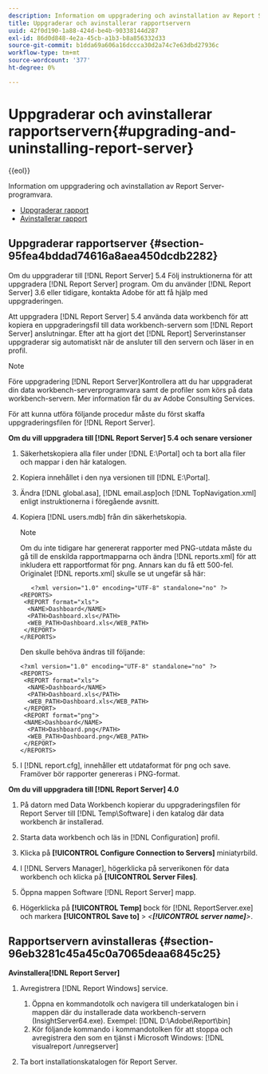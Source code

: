 ```yaml
---
description: Information om uppgradering och avinstallation av Report Server-programvara.
title: Uppgraderar och avinstallerar rapportservern
uuid: 42f0d190-1a88-424d-be4b-90338144d287
exl-id: 86d0d848-4e2a-45cb-a1b3-b8a856332d33
source-git-commit: b1dda69a606a16dccca30d2a74c7e63dbd27936c
workflow-type: tm+mt
source-wordcount: '377'
ht-degree: 0%

---
```


# Uppgraderar och avinstallerar rapportservern{#upgrading-and-uninstalling-report-server}

{{eol}}

Information om uppgradering och avinstallation av Report Server-programvara.

* [Uppgraderar rapport](../../../home/c-rpt-oview/c-inst-rpt/c-upgrade-uninstall-rpt.md#section-95fea4bddad74616a8aea450dcdb2282)
* [Avinstallerar rapport](../../../home/c-rpt-oview/c-inst-rpt/c-upgrade-uninstall-rpt.md#section-96eb3281c45a45c0a7065deaa6845c25)

## Uppgraderar rapportserver {#section-95fea4bddad74616a8aea450dcdb2282}

Om du uppgraderar till [!DNL Report Server] 5.4 Följ instruktionerna för att uppgradera [!DNL Report Server] program. Om du använder [!DNL Report Server] 3.6 eller tidigare, kontakta Adobe för att få hjälp med uppgraderingen.

Att uppgradera [!DNL Report Server] 5.4 använda data workbench för att kopiera en uppgraderingsfil till data workbench-servern som [!DNL Report Server] anslutningar. Efter att ha gjort det [!DNL Report] Serverinstanser uppgraderar sig automatiskt när de ansluter till den servern och läser in en profil.

>[!NOTE]
>
>Före uppgradering [!DNL Report Server]Kontrollera att du har uppgraderat din data workbench-serverprogramvara samt de profiler som körs på data workbench-servern. Mer information får du av Adobe Consulting Services.

För att kunna utföra följande procedur måste du först skaffa uppgraderingsfilen för [!DNL Report Server].

**Om du vill uppgradera till [!DNL Report Server] 5.4 och senare versioner**

1. Säkerhetskopiera alla filer under [!DNL E:\Portal] och ta bort alla filer och mappar i den här katalogen.
1. Kopiera innehållet i den nya versionen till [!DNL E:\Portal].
1. Ändra [!DNL global.asa], [!DNL email.asp]och [!DNL TopNavigation.xml] enligt instruktionerna i föregående avsnitt.

1. Kopiera [!DNL users.mdb] från din säkerhetskopia.

   >[!NOTE]
   >
   >Om du inte tidigare har genererat rapporter med PNG-utdata måste du gå till de enskilda rapportmapparna och ändra [!DNL reports.xml] för att inkludera ett rapportformat för png. Annars kan du få ett 500-fel. Originalet [!DNL reports.xml] skulle se ut ungefär så här:

   ```
      <?xml version="1.0" encoding="UTF-8" standalone="no" ?>
   <REPORTS>
    <REPORT format="xls">
     <NAME>Dashboard</NAME>
     <PATH>Dashboard.xls</PATH>
     <WEB_PATH>Dashboard.xls</WEB_PATH>
    </REPORT>
   </REPORTS>
   ```

   Den skulle behöva ändras till följande:

   ```
   <?xml version="1.0" encoding="UTF-8" standalone="no" ?>
   <REPORTS>
    <REPORT format="xls">
     <NAME>Dashboard</NAME>
     <PATH>Dashboard.xls</PATH>
     <WEB_PATH>Dashboard.xls</WEB_PATH>
    </REPORT>
    <REPORT format="png">
    <NAME>Dashboard</NAME>
     <PATH>Dashboard.png</PATH>
     <WEB_PATH>Dashboard.png</WEB_PATH>
    </REPORT>
   </REPORTS>
   ```

1. I [!DNL report.cfg], innehåller ett utdataformat för png och save. Framöver bör rapporter genereras i PNG-format.

**Om du vill uppgradera till [!DNL Report Server] 4.0**

1. På datorn med Data Workbench kopierar du uppgraderingsfilen för Report Server till [!DNL Temp\Software] i den katalog där data workbench är installerad.
1. Starta data workbench och läs in [!DNL Configuration] profil.
1. Klicka på **[!UICONTROL Configure Connection to Servers]** miniatyrbild.
1. I [!DNL Servers Manager], högerklicka på serverikonen för data workbench och klicka på **[!UICONTROL Server Files]**.

1. Öppna mappen Software [!DNL Report Server] mapp.
1. Högerklicka på **[!UICONTROL Temp]** bock för [!DNL ReportServer.exe] och markera **[!UICONTROL Save to]** > *&lt;**[!UICONTROL server name]**>*.

## Rapportservern avinstalleras {#section-96eb3281c45a45c0a7065deaa6845c25}

**Avinstallera[!DNL Report Server]**

1. Avregistrera [!DNL Report Windows] service.

   1. Öppna en kommandotolk och navigera till underkatalogen bin i mappen där du installerade data workbench-servern (InsightServer64.exe). Exempel: [!DNL D:\Adobe\Report\bin]
   1. Kör följande kommando i kommandotolken för att stoppa och avregistrera den som en tjänst i Microsoft Windows: [!DNL visualreport /unregserver]

1. Ta bort installationskatalogen för Report Server.
